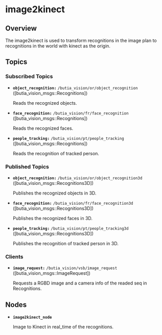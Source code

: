 # image2kinect
## Overview
The image2kinect is used to transform recognitions in the image plan to recognitions in the world with kinect as the origin.
## Topics
### Subscribed Topics
* **`object_recognition:`** `/butia_vision/or/object_recognition` ([butia_vision_msgs::Recognitions])

    Reads the recognized objects.

* **`face_recognition:`** `/butia_vision/fr/face_recognition` ([butia_vision_msgs::Recognitions])

    Reads the recognized faces.
    
* **`people_tracking:`** `/butia_vision/pt/people_tracking` ([butia_vision_msgs::Recognitions])

    Reads the recognition of tracked person.

### Published Topics
* **`object_recognition:`** `/butia_vision/or/object_recognition3d` ([butia_vision_msgs::Recognitions3D])

    Publishes the recognized objects in 3D.

* **`face_recognition:`** `/butia_vision/fr/face_recognition3d` ([butia_vision_msgs::Recognitions3D])

    Publishes the recognized faces in 3D.
    
* **`people_tracking:`** `/butia_vision/pt/people_tracking3d` ([butia_vision_msgs::Recognitions3D])

    Publishes the recognition of tracked person in 3D.

### Clients
* **`image_request:`** `/butia_vision/vsb/image_request` ([butia_vision_msgs::ImageRequest])

    Requests a RGBD image and a camera info of the readed seq in Recognitions.

## Nodes
* **`image2kinect_node`**

    Image to Kinect in real_time of the recognitions.